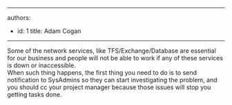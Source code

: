 

---
authors:
  - id: 1
    title: Adam Cogan
---




<span class='intro'> <p>
              Some of the network services, like TFS/Exchange/Database are essential for our business and people will not be able to work if any of these services is down or inaccessible. <br>
              When such thing happens, the first thing you need to do is to send notification to SysAdmins so they can start investigating the problem, and you should cc your project manager because those issues will stop you getting tasks done. 
             </p>​ </span>




